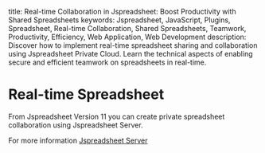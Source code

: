 title: Real-time Collaboration in Jspreadsheet: Boost Productivity with Shared Spreadsheets
keywords: Jspreadsheet, JavaScript, Plugins, Spreadsheet, Real-time Collaboration, Shared Spreadsheets, Teamwork, Productivity, Efficiency, Web Application, Web Development
description: Discover how to implement real-time spreadsheet sharing and collaboration using Jspreadsheet Private Cloud. Learn the technical aspects of enabling secure and efficient teamwork on spreadsheets in real-time.

# Real-time Spreadsheet

From Jspreadsheet Version 11 you can create private spreadsheet collaboration using Jspreadsheet Server. 

For more information
[Jspreadsheet Server](https://jspreadsheet.com/products/server)